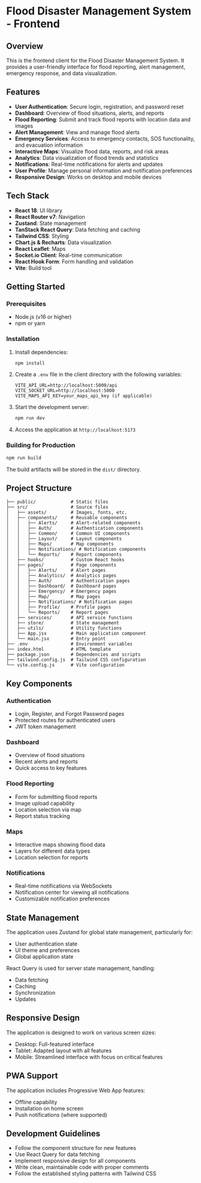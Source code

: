 # Flood Disaster Management System - Frontend

## Overview
This is the frontend client for the Flood Disaster Management System. It provides a user-friendly interface for flood reporting, alert management, emergency response, and data visualization.

## Features

- **User Authentication**: Secure login, registration, and password reset
- **Dashboard**: Overview of flood situations, alerts, and reports
- **Flood Reporting**: Submit and track flood reports with location data and images
- **Alert Management**: View and manage flood alerts
- **Emergency Services**: Access to emergency contacts, SOS functionality, and evacuation information
- **Interactive Maps**: Visualize flood data, reports, and risk areas
- **Analytics**: Data visualization of flood trends and statistics
- **Notifications**: Real-time notifications for alerts and updates
- **User Profile**: Manage personal information and notification preferences
- **Responsive Design**: Works on desktop and mobile devices

## Tech Stack

- **React 18**: UI library
- **React Router v7**: Navigation
- **Zustand**: State management
- **TanStack React Query**: Data fetching and caching
- **Tailwind CSS**: Styling
- **Chart.js & Recharts**: Data visualization
- **React Leaflet**: Maps
- **Socket.io Client**: Real-time communication
- **React Hook Form**: Form handling and validation
- **Vite**: Build tool

## Getting Started

### Prerequisites
- Node.js (v16 or higher)
- npm or yarn

### Installation

1. Install dependencies:
   ```bash
   npm install
   ```

2. Create a `.env` file in the client directory with the following variables:
   ```
   VITE_API_URL=http://localhost:5000/api
   VITE_SOCKET_URL=http://localhost:5000
   VITE_MAPS_API_KEY=your_maps_api_key (if applicable)
   ```

3. Start the development server:
   ```bash
   npm run dev
   ```

4. Access the application at `http://localhost:5173`

### Building for Production

```bash
npm run build
```

The build artifacts will be stored in the `dist/` directory.

## Project Structure

```
├── public/             # Static files
├── src/                # Source files
│   ├── assets/         # Images, fonts, etc.
│   ├── components/     # Reusable components
│   │   ├── Alerts/     # Alert-related components
│   │   ├── Auth/       # Authentication components
│   │   ├── Common/     # Common UI components
│   │   ├── Layout/     # Layout components
│   │   ├── Maps/       # Map components
│   │   ├── Notifications/ # Notification components
│   │   └── Reports/    # Report components
│   ├── hooks/          # Custom React hooks
│   ├── pages/          # Page components
│   │   ├── Alerts/     # Alert pages
│   │   ├── Analytics/  # Analytics pages
│   │   ├── Auth/       # Authentication pages
│   │   ├── Dashboard/  # Dashboard pages
│   │   ├── Emergency/  # Emergency pages
│   │   ├── Map/        # Map pages
│   │   ├── Notifications/ # Notification pages
│   │   ├── Profile/    # Profile pages
│   │   └── Reports/    # Report pages
│   ├── services/       # API service functions
│   ├── store/          # State management
│   ├── utils/          # Utility functions
│   ├── App.jsx         # Main application component
│   └── main.jsx        # Entry point
├── .env                # Environment variables
├── index.html          # HTML template
├── package.json        # Dependencies and scripts
├── tailwind.config.js  # Tailwind CSS configuration
└── vite.config.js      # Vite configuration
```

## Key Components

### Authentication
- Login, Register, and Forgot Password pages
- Protected routes for authenticated users
- JWT token management

### Dashboard
- Overview of flood situations
- Recent alerts and reports
- Quick access to key features

### Flood Reporting
- Form for submitting flood reports
- Image upload capability
- Location selection via map
- Report status tracking

### Maps
- Interactive maps showing flood data
- Layers for different data types
- Location selection for reports

### Notifications
- Real-time notifications via WebSockets
- Notification center for viewing all notifications
- Customizable notification preferences

## State Management

The application uses Zustand for global state management, particularly for:
- User authentication state
- UI theme and preferences
- Global application state

React Query is used for server state management, handling:
- Data fetching
- Caching
- Synchronization
- Updates

## Responsive Design

The application is designed to work on various screen sizes:
- Desktop: Full-featured interface
- Tablet: Adapted layout with all features
- Mobile: Streamlined interface with focus on critical features

## PWA Support

The application includes Progressive Web App features:
- Offline capability
- Installation on home screen
- Push notifications (where supported)

## Development Guidelines

- Follow the component structure for new features
- Use React Query for data fetching
- Implement responsive design for all components
- Write clean, maintainable code with proper comments
- Follow the established styling patterns with Tailwind CSS
